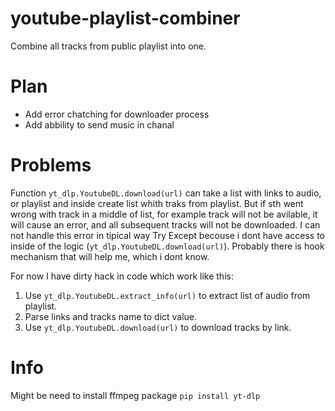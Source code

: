 # youtube-playlist-combiner
Combine all tracks from public playlist into one. 

# Plan
- Add error chatching for downloader process
- Add abbility to send music in chanal

# Problems
Function `yt_dlp.YoutubeDL.download(url)` can take a list with links to audio,
or playlist and inside create list whith traks from playlist.
But if sth went wrong with track in a middle of list,
for example track will not be avilable, it will cause an error,
and all subsequent tracks will not be downloaded. 
I can not handle this error in tipical way Try Except becouse 
i dont have access to inside of the logic (`yt_dlp.YoutubeDL.download(url)`).
Probably there is hook mechanism that will help me, which i dont know.

For now I have dirty hack in code which work like this:
1. Use `yt_dlp.YoutubeDL.extract_info(url)` to extract list of audio from playlist.
2. Parse links and tracks name to dict value.
3. Use `yt_dlp.YoutubeDL.download(url)` to download tracks by link.





# Info
Might be need to install ffmpeg package `pip install yt-dlp`

